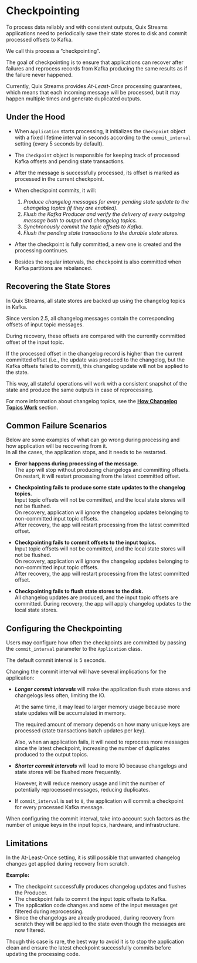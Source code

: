 # Checkpointing

To process data reliably and with consistent outputs, Quix Streams applications need to periodically save their state stores to disk and commit processed offsets to Kafka.

We call this process a “checkpointing”.

The goal of checkpointing is to ensure that applications can recover after failures and reprocess records from Kafka producing the same results as if the failure never happened.

Currently, Quix Streams provides *At-Least-Once* processing guarantees, which means that each incoming message will be processed, but it may happen multiple times and generate duplicated outputs.

## Under the Hood

- When `Application` starts processing, it initializes the `Checkpoint` object with a fixed lifetime interval in seconds according to the `commit_interval` setting (every 5 seconds by default).
- The `Checkpoint` object is responsible for keeping track of processed Kafka offsets and pending state transactions.
- After the message is successfully processed, its offset is marked as processed in the current checkpoint.
- When checkpoint commits, it will:
    1. *Produce changelog messages for every pending state update to the changelog topics (if they are enabled).*
    2. *Flush the Kafka Producer and verify the delivery of every outgoing message both to output and changelog topics.*
    3. *Synchronously commit the topic offsets to Kafka.*
    4. *Flush the pending state transactions to the durable state stores.*
        
- After the checkpoint is fully committed, a new one is created and the processing continues.
- Besides the regular intervals, the checkpoint is also committed when Kafka partitions are rebalanced.

## Recovering the State Stores

In Quix Streams, all state stores are backed up using the changelog topics in Kafka.

Since version 2.5, all changelog messages contain the corresponding offsets of input topic messages.

During recovery, these offsets are compared with the currently committed offset of the input topic.

If the processed offset in the changelog record is higher than the current committed offset (i.e., the update was produced to the changelog, but the Kafka offsets failed to commit), this
changelog update will not be applied to the state.

This way, all stateful operations will work with a consistent snapshot of the state and produce the same outputs in case of reprocessing.

For more information about changelog topics, see the [**How Changelog Topics Work**](stateful-processing.md#how-changelog-topics-work) section.

## Common Failure Scenarios
Below are some examples of what can go wrong during processing and how application will be recovering from it.  
In all the cases, the application stops, and it needs to be restarted.

- **Error happens during processing of the message**.  
The app will stop without producing changelogs and committing offsets.  
On restart, it will restart processing from the latest committed offset.

- **Checkpointing fails to produce some state updates to the changelog topics.**   
Input topic offsets will not be committed, and the local state stores will not be flushed.  
On recovery, application will ignore the changelog updates belonging to non-committed input topic offsets.  
After recovery, the app will restart processing from the latest committed offset.

- **Checkpointing fails to commit offsets to the input topics.**   
Input topic offsets will not be committed, and the local state stores will not be flushed.  
On recovery, application will ignore the changelog updates belonging to non-committed input topic offsets.  
After recovery, the app will restart processing from the latest committed offset.  

- **Checkpointing fails to flush state stores to the disk.**  
All changelog updates are produced, and the input topic offsets are committed. 
During recovery, the app will apply changelog updates to the local state stores.

## Configuring the Checkpointing

Users may configure how often the checkpoints are committed by passing the `commit_interval` parameter to the `Application` class.

The default commit interval is 5 seconds.

Changing the commit interval will have several implications for the application:

- ***Longer commit intervals*** will make the application flush state stores and changelogs less often, limiting the IO.
    
    At the same time, it may lead to larger memory usage because more state updates will be accumulated in memory.
    
    The required amount of memory depends on how many unique keys are processed (state transactions batch updates per key).
    
    Also, when an application fails, it will need to reprocess more messages since the latest checkpoint, increasing the number of duplicates produced to the output topics.
    
- ***Shorter commit intervals*** will lead to more IO because changelogs and state stores will be flushed more frequently.
    
    However, it will reduce memory usage and limit the number of potentially reprocessed messages, reducing duplicates.
    
- If `commit_interval` is set to `0`, the application will commit a checkpoint for every processed Kafka message.

When configuring the commit interval, take into account such factors as the number of unique keys in the input topics, hardware, and infrastructure.

## Limitations

In the At-Least-Once setting, it is still possible that unwanted changelog changes get applied during recovery from scratch. 

**Example:**

- The checkpoint successfully produces changelog updates and flushes the Producer.
- The checkpoint fails to commit the input topic offsets to Kafka.
- The application code changes and some of the input messages get filtered during reprocessing.
- Since the changelogs are already produced, during recovery from scratch they will be applied to the state even though the messages are now filtered.

Though this case is rare, the best way to avoid it is to stop the application clean and ensure the latest checkpoint successfully commits before updating the processing code.

